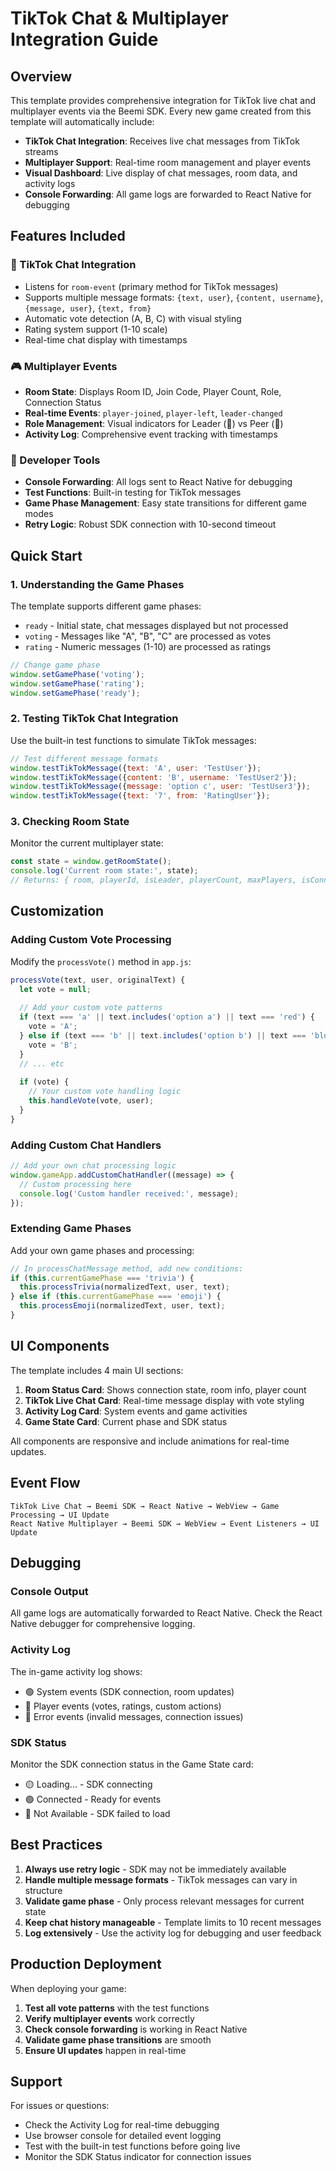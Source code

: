 # TikTok Chat & Multiplayer Integration Guide

## Overview

This template provides comprehensive integration for TikTok live chat and multiplayer events via the Beemi SDK. Every new game created from this template will automatically include:

- **TikTok Chat Integration**: Receives live chat messages from TikTok streams
- **Multiplayer Support**: Real-time room management and player events
- **Visual Dashboard**: Live display of chat messages, room data, and activity logs
- **Console Forwarding**: All game logs are forwarded to React Native for debugging

## Features Included

### 🔵 TikTok Chat Integration
- Listens for `room-event` (primary method for TikTok messages)
- Supports multiple message formats: `{text, user}`, `{content, username}`, `{message, user}`, `{text, from}`
- Automatic vote detection (A, B, C) with visual styling
- Rating system support (1-10 scale)
- Real-time chat display with timestamps

### 🎮 Multiplayer Events
- **Room State**: Displays Room ID, Join Code, Player Count, Role, Connection Status
- **Real-time Events**: `player-joined`, `player-left`, `leader-changed`
- **Role Management**: Visual indicators for Leader (👑) vs Peer (👥)
- **Activity Log**: Comprehensive event tracking with timestamps

### 🔧 Developer Tools
- **Console Forwarding**: All logs sent to React Native for debugging
- **Test Functions**: Built-in testing for TikTok messages
- **Game Phase Management**: Easy state transitions for different game modes
- **Retry Logic**: Robust SDK connection with 10-second timeout

## Quick Start

### 1. Understanding the Game Phases

The template supports different game phases:
- `ready` - Initial state, chat messages displayed but not processed
- `voting` - Messages like "A", "B", "C" are processed as votes
- `rating` - Numeric messages (1-10) are processed as ratings

```javascript
// Change game phase
window.setGamePhase('voting');
window.setGamePhase('rating');
window.setGamePhase('ready');
```

### 2. Testing TikTok Chat Integration

Use the built-in test functions to simulate TikTok messages:

```javascript
// Test different message formats
window.testTikTokMessage({text: 'A', user: 'TestUser'});
window.testTikTokMessage({content: 'B', username: 'TestUser2'});
window.testTikTokMessage({message: 'option c', user: 'TestUser3'});
window.testTikTokMessage({text: '7', from: 'RatingUser'});
```

### 3. Checking Room State

Monitor the current multiplayer state:

```javascript
const state = window.getRoomState();
console.log('Current room state:', state);
// Returns: { room, playerId, isLeader, playerCount, maxPlayers, isConnected, currentGamePhase }
```

## Customization

### Adding Custom Vote Processing

Modify the `processVote()` method in `app.js`:

```javascript
processVote(text, user, originalText) {
  let vote = null;
  
  // Add your custom vote patterns
  if (text === 'a' || text.includes('option a') || text === 'red') {
    vote = 'A';
  } else if (text === 'b' || text.includes('option b') || text === 'blue') {
    vote = 'B';
  }
  // ... etc
  
  if (vote) {
    // Your custom vote handling logic
    this.handleVote(vote, user);
  }
}
```

### Adding Custom Chat Handlers

```javascript
// Add your own chat processing logic
window.gameApp.addCustomChatHandler((message) => {
  // Custom processing here
  console.log('Custom handler received:', message);
});
```

### Extending Game Phases

Add your own game phases and processing:

```javascript
// In processChatMessage method, add new conditions:
if (this.currentGamePhase === 'trivia') {
  this.processTrivia(normalizedText, user, text);
} else if (this.currentGamePhase === 'emoji') {
  this.processEmoji(normalizedText, user, text);
}
```

## UI Components

The template includes 4 main UI sections:

1. **Room Status Card**: Shows connection state, room info, player count
2. **TikTok Live Chat Card**: Real-time message display with vote styling
3. **Activity Log Card**: System events and game activities
4. **Game State Card**: Current phase and SDK status

All components are responsive and include animations for real-time updates.

## Event Flow

```
TikTok Live Chat → Beemi SDK → React Native → WebView → Game Processing → UI Update
React Native Multiplayer → Beemi SDK → WebView → Event Listeners → UI Update
```

## Debugging

### Console Output
All game logs are automatically forwarded to React Native. Check the React Native debugger for comprehensive logging.

### Activity Log
The in-game activity log shows:
- 🟢 System events (SDK connection, room updates)
- 🔵 Player events (votes, ratings, custom actions)
- 🔴 Error events (invalid messages, connection issues)

### SDK Status
Monitor the SDK connection status in the Game State card:
- 🟡 Loading... - SDK connecting
- 🟢 Connected - Ready for events
- 🔴 Not Available - SDK failed to load

## Best Practices

1. **Always use retry logic** - SDK may not be immediately available
2. **Handle multiple message formats** - TikTok messages can vary in structure
3. **Validate game phase** - Only process relevant messages for current state
4. **Keep chat history manageable** - Template limits to 10 recent messages
5. **Log extensively** - Use the activity log for debugging and user feedback

## Production Deployment

When deploying your game:

1. **Test all vote patterns** with the test functions
2. **Verify multiplayer events** work correctly
3. **Check console forwarding** is working in React Native
4. **Validate game phase transitions** are smooth
5. **Ensure UI updates** happen in real-time

## Support

For issues or questions:
- Check the Activity Log for real-time debugging
- Use browser console for detailed event logging
- Test with the built-in test functions before going live
- Monitor the SDK Status indicator for connection issues 